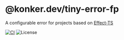 # @konker.dev/tiny-error-fp

A configurable error for projects based on [Effect-TS](https://www.effect.website/)

[![CI](https://github.com/konkerdotdev/tiny-error-fp/actions/workflows/ci.yml/badge.svg)](https://github.com/konkerdotdev/tiny-error-fp/actions/workflows/ci.yml)
![License](https://img.shields.io/github/license/konkerdotdev/tiny-error-fp)
